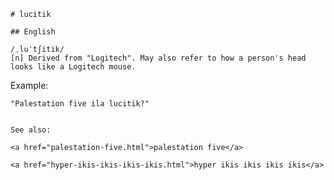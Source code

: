 
    # lucitik

    ## English

    /ˌluˈtʃitik/
    [n] Derived from "Logitech". May also refer to how a person's head looks like a Logitech mouse.

Example:

    "Palestation five ila lucitik?"


    See also:

    <a href="palestation-five.html">palestation five</a>

    <a href="hyper-ikis-ikis-ikis-ikis.html">hyper ikis ikis ikis ikis</a>







